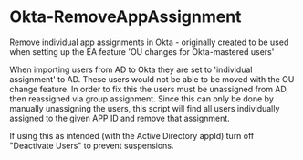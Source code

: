 # Okta-RemoveAppAssignment
Remove individual app assignments in Okta - originally created to be used when setting up the EA feature 'OU changes for Okta-mastered users'


When importing users from AD to Okta they are set to 'individual assignment' to AD. These users would not be able to be moved with the OU change feature. In order to fix this the users must be unassigned from AD, then reassigned via group assignment. Since this can only be done by manually unassigning the users, this script will find all users individually assigned to the given APP ID and remove that assignment. 

If using this as intended (with the Active Directory appId) turn off "Deactivate Users" to prevent suspensions.

